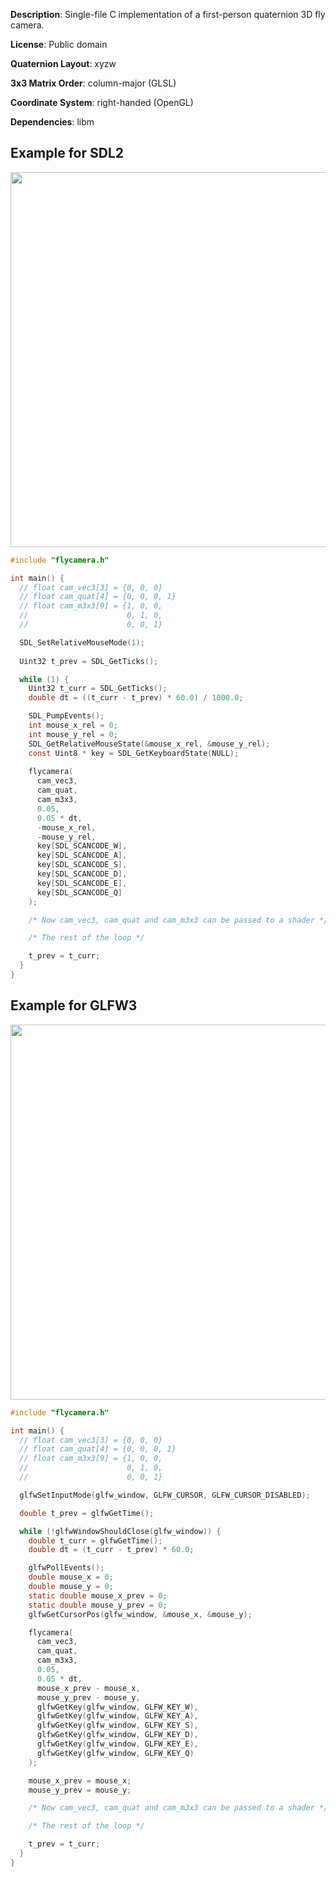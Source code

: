 **Description**: Single-file C implementation of a first-person quaternion 3D fly camera.

**License**: Public domain

**Quaternion Layout**: xyzw

**3x3 Matrix Order**: column-major (GLSL)

**Coordinate System**: right-handed (OpenGL)

**Dependencies**: libm

Example for SDL2
----------------

<img width="600px" src="https://i.imgur.com/W7hiaAK.gif" />

```c
#include "flycamera.h"

int main() {
  // float cam_vec3[3] = {0, 0, 0}
  // float cam_quat[4] = {0, 0, 0, 1}
  // float cam_m3x3[9] = {1, 0, 0,
  //                      0, 1, 0,
  //                      0, 0, 1}

  SDL_SetRelativeMouseMode(1);
  
  Uint32 t_prev = SDL_GetTicks();

  while (1) {
    Uint32 t_curr = SDL_GetTicks();
    double dt = ((t_curr - t_prev) * 60.0) / 1000.0;

    SDL_PumpEvents();
    int mouse_x_rel = 0;
    int mouse_y_rel = 0;
    SDL_GetRelativeMouseState(&mouse_x_rel, &mouse_y_rel);
    const Uint8 * key = SDL_GetKeyboardState(NULL);
    
    flycamera(
      cam_vec3,
      cam_quat,
      cam_m3x3,
      0.05,
      0.05 * dt,
      -mouse_x_rel,
      -mouse_y_rel,
      key[SDL_SCANCODE_W],
      key[SDL_SCANCODE_A],
      key[SDL_SCANCODE_S],
      key[SDL_SCANCODE_D],
      key[SDL_SCANCODE_E],
      key[SDL_SCANCODE_Q]
    );

    /* Now cam_vec3, cam_quat and cam_m3x3 can be passed to a shader */

    /* The rest of the loop */

    t_prev = t_curr;
  }
}
```

Example for GLFW3
-----------------

<img width="600px" src="https://i.imgur.com/4WLSYTQ.gif" />

```c
#include "flycamera.h"

int main() {
  // float cam_vec3[3] = {0, 0, 0}
  // float cam_quat[4] = {0, 0, 0, 1}
  // float cam_m3x3[9] = {1, 0, 0,
  //                      0, 1, 0,
  //                      0, 0, 1}

  glfwSetInputMode(glfw_window, GLFW_CURSOR, GLFW_CURSOR_DISABLED);

  double t_prev = glfwGetTime();

  while (!glfwWindowShouldClose(glfw_window)) {
    double t_curr = glfwGetTime();
    double dt = (t_curr - t_prev) * 60.0;

    glfwPollEvents();
    double mouse_x = 0;
    double mouse_y = 0;
    static double mouse_x_prev = 0;
    static double mouse_y_prev = 0;
    glfwGetCursorPos(glfw_window, &mouse_x, &mouse_y);

    flycamera(
      cam_vec3,
      cam_quat,
      cam_m3x3,
      0.05,
      0.05 * dt,
      mouse_x_prev - mouse_x,
      mouse_y_prev - mouse_y,
      glfwGetKey(glfw_window, GLFW_KEY_W),
      glfwGetKey(glfw_window, GLFW_KEY_A),
      glfwGetKey(glfw_window, GLFW_KEY_S),
      glfwGetKey(glfw_window, GLFW_KEY_D),
      glfwGetKey(glfw_window, GLFW_KEY_E),
      glfwGetKey(glfw_window, GLFW_KEY_Q)
    );

    mouse_x_prev = mouse_x;
    mouse_y_prev = mouse_y;

    /* Now cam_vec3, cam_quat and cam_m3x3 can be passed to a shader */

    /* The rest of the loop */

    t_prev = t_curr;
  }
}
```

